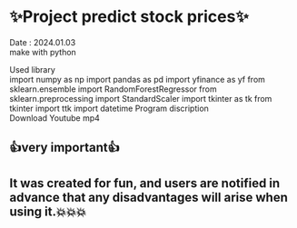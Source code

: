 # ✨Project predict stock prices✨

Date : 2024.01.03   
make with python   
   
Used library   
import numpy as np
import pandas as pd
import yfinance as yf
from sklearn.ensemble import RandomForestRegressor
from sklearn.preprocessing import StandardScaler
import tkinter as tk
from tkinter import ttk
import datetime
Program discription   
Download Youtube mp4


## :+1:very important:+1:
## It was created for fun, and users are notified in advance that any disadvantages will arise when using it.💥💥💥
